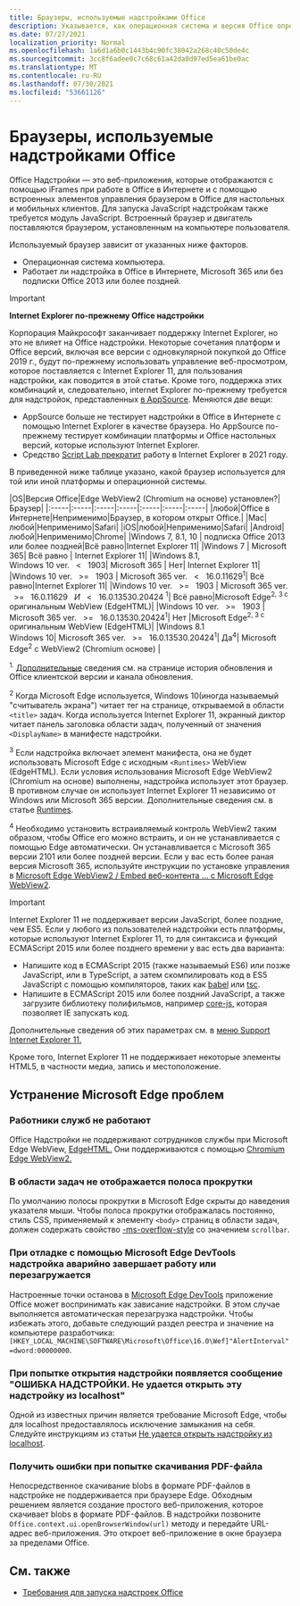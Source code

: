 ```yaml
---
title: Браузеры, используемые надстройками Office
description: Указывается, как операционная система и версия Office определяют браузер, используемый надстройками Office.
ms.date: 07/27/2021
localization_priority: Normal
ms.openlocfilehash: 1a6d1a6b0c1443b4c90fc38042a268c40c50de4c
ms.sourcegitcommit: 3cc8f6adee0c7c68c61a42da0d97ed5ea61be0ac
ms.translationtype: MT
ms.contentlocale: ru-RU
ms.lasthandoff: 07/30/2021
ms.locfileid: "53661126"
---
```

# <a name="browsers-used-by-office-add-ins"></a>Браузеры, используемые надстройками Office

Office Надстройки — это веб-приложения, которые отображаются с помощью iFrames при работе в Office в Интернете и с помощью встроенных элементов управления браузером в Office для настольных и мобильных клиентов. Для запуска JavaScript надстройкам также требуется модуль JavaScript. Встроенный браузер и двигатель поставляются браузером, установленным на компьютере пользователя.

Используемый браузер зависит от указанных ниже факторов.

- Операционная система компьютера.
- Работает ли надстройка в Office в Интернете, Microsoft 365 или без подписки Office 2013 или более поздней.

> [!IMPORTANT]
> **Internet Explorer по-прежнему Office надстройки**
>
> Корпорация Майкрософт заканчивает поддержку Internet Explorer, но это не влияет на Office надстройки. Некоторые сочетания платформ и Office версий, включая все версии с одновкулярной покупкой до Office 2019 г., будут по-прежнему использовать управление веб-просмотром, которое поставляется с Internet Explorer 11, для пользования надстройки, как поводится в этой статье. Кроме того, поддержка этих комбинаций и, следовательно, internet Explorer по-прежнему требуется для надстройок, представленных [в AppSource](/office/dev/store/submit-to-appsource-via-partner-center). Меняются *две* вещи:
>
> - AppSource больше не тестирует надстройки в Office в Интернете с помощью Internet Explorer в качестве браузера. Но AppSource по-прежнему тестирует комбинации  платформы и Office настольных версий, которые используют Internet Explorer.
> - Средство [Script Lab прекратит](../overview/explore-with-script-lab.md) работу в Internet Explorer в 2021 году.

В приведенной ниже таблице указано, какой браузер используется для той или иной платформы и операционной системы.

|OS|Версия Office|Edge WebView2 (Chromium на основе) установлен?|Браузер|
|:-----|:-----|:-----|:-----|:-----|:-----|:-----|
|любой|Office в Интернете|Неприменимо|Браузер, в котором открыт Office.|
|Mac|любой|Неприменимо|Safari|
|iOS|любой|Неприменимо|Safari|
|Android|любой|Неприменимо|Chrome|
|Windows 7, 8.1, 10 | подписка Office 2013 или более поздней|Всё равно|Internet Explorer 11|
|Windows 7 | Microsoft 365| Всё равно | Internet Explorer 11|
|Windows 8.1,<br>Windows 10 ver. &nbsp; < &nbsp; 1903| Microsoft 365 | Нет| Internet Explorer 11|
|Windows 10 ver. &nbsp; >= &nbsp; 1903 | Microsoft 365 ver. &nbsp; < &nbsp; 16.0.11629<sup>1</sup>| Всё равно|Internet Explorer 11|
|Windows 10 ver. &nbsp; >= &nbsp; 1903 | Microsoft 365 ver. &nbsp; >= &nbsp; 16.0.11629 &nbsp; _И_ &nbsp; < &nbsp; 16.0.13530.20424 <sup>1</sup>| Всё равно|Microsoft Edge<sup>2, 3 с</sup> оригинальным WebView (EdgeHTML)|
|Windows 10 ver. &nbsp; >= &nbsp; 1903 | Microsoft 365 ver. &nbsp; >= &nbsp; 16.0.13530.20424<sup>1</sup>| Нет |Microsoft Edge<sup>2, 3 с</sup> оригинальным WebView (EdgeHTML)|
|Windows 8.1<br>Windows 10| Microsoft 365 ver. &nbsp; >= &nbsp; 16.0.13530.20424<sup>1</sup>| Да<sup>4</sup>|  Microsoft Edge<sup>2</sup> с WebView2 (Chromium основе) |

<sup>1.</sup> [Дополнительные](/officeupdates/update-history-office365-proplus-by-date) сведения см. на странице история обновления и Office клиентской версии и канала обновления. [](https://support.office.com/article/What-version-of-Office-am-I-using-932788b8-a3ce-44bf-bb09-e334518b8b19)

<sup>2</sup> Когда Microsoft Edge используется, Windows 10(иногда называемый "считыватель экрана") читает тег на странице, открываемой в области `<title>` задач. Когда используется Internet Explorer 11, экранный диктор читает панель заголовка области задач, полученный от значения `<DisplayName>` в манифесте надстройки.

<sup>3</sup> Если надстройка включает элемент манифеста, она не будет использовать Microsoft Edge с исходным `<Runtimes>` WebView (EdgeHTML). Если условия использования Microsoft Edge WebView2 (Chromium на основе) выполнены, надстройка использует этот браузер. В противном случае он использует Internet Explorer 11 независимо от Windows или Microsoft 365 версии. Дополнительные сведения см. в статье [Runtimes](../reference/manifest/runtimes.md).

<sup>4</sup> Необходимо установить встраивляемый контроль WebView2 таким образом, чтобы Office его можно встраить, и он не устанавливается с помощью Edge автоматически. Он устанавливается с Microsoft 365 версии 2101 или более поздней версии. Если у вас есть более раная версия Microsoft 365, используйте инструкции по установке управления в [Microsoft Edge WebView2 / Embed веб-контента ... с Microsoft Edge WebView2](https://developer.microsoft.com/microsoft-edge/webview2/).

> [!IMPORTANT]
> Internet Explorer 11 не поддерживает версии JavaScript, более поздние, чем ES5. Если у любого из пользователей надстройки есть платформы, которые используют Internet Explorer 11, то для синтаксиса и функций ECMAScript 2015 или более позднего времени у вас есть два варианта:
>
> - Напишите код в ECMAScript 2015 (также называемый ES6) или позже JavaScript, или в TypeScript, а затем скомпилировать код в ES5 JavaScript с помощью компиляторов, таких как [babel](https://babeljs.io/) или [tsc](https://www.typescriptlang.org/index.html).
> - Напишите в ECMAScript 2015 или более [](https://en.wikipedia.org/wiki/Polyfill_(programming)) поздний JavaScript, а также загрузите библиотеку полифильмов, например [core-js,](https://github.com/zloirock/core-js) которая позволяет IE запускать код.
>
> Дополнительные сведения об этих параметрах см. в [меню Support Internet Explorer 11.](../develop/support-ie-11.md)
>
> Кроме того, Internet Explorer 11 не поддерживает некоторые элементы HTML5, в частности медиа, запись и местоположение.

## <a name="troubleshooting-microsoft-edge-issues"></a>Устранение Microsoft Edge проблем

### <a name="service-workers-are-not-working"></a>Работники служб не работают

Office Надстройки не поддерживают сотрудников службы при Microsoft Edge WebView, [EdgeHTML.](https://en.wikipedia.org/wiki/EdgeHTML) Они поддерживаются с помощью [Chromium Edge WebView2.](/microsoft-edge/hosting/webview2)

### <a name="scroll-bar-does-not-appear-in-task-pane"></a>В области задач не отображается полоса прокрутки

По умолчанию полосы прокрутки в Microsoft Edge скрыты до наведения указателя мыши. Чтобы полоса прокрутки отображалась постоянно, стиль CSS, применяемый к элементу `<body>` страниц в области задач, должен содержать свойство [-ms-overflow-style](https://developer.mozilla.org/docs/Web/CSS/Microsoft_Extensions) со значением `scrollbar`.

### <a name="when-debugging-with-the-microsoft-edge-devtools-the-add-in-crashes-or-reloads"></a>При отладке с помощью Microsoft Edge DevTools надстройка аварийно завершает работу или перезагружается

Настроенные точки останова в [Microsoft Edge DevTools](https://www.microsoft.com/p/microsoft-edge-devtools-preview/9mzbfrmz0mnj?rtc=1&activetab=pivot%3Aoverviewtab) приложение Office может воспринимать как зависание надстройки. В этом случае выполняется автоматическая перезагрузка надстройки. Чтобы избежать этого, добавьте следующий раздел реестра и значение на компьютере разработчика: `[HKEY_LOCAL_MACHINE\SOFTWARE\Microsoft\Office\16.0\Wef]"AlertInterval"=dword:00000000`.

### <a name="when-the-add-in-tries-to-open-get-add-in-error-we-cant-open-this-add-in-from-the-localhost-error"></a>При попытке открытия надстройки появляется сообщение "ОШИБКА НАДСТРОЙКИ. Не удается открыть эту надстройку из localhost"

Одной из известных причин является требование Microsoft Edge, чтобы для localhost предоставлялось исключение замыкания на себя. Следуйте инструкциям из статьи [Не удается открыть надстройку из localhost](/office/troubleshoot/error-messages/cannot-open-add-in-from-localhost).

### <a name="get-errors-trying-to-download-a-pdf-file"></a>Получить ошибки при попытке скачивания PDF-файла

Непосредственное скачивание blobs в формате PDF-файлов в надстройке не поддерживается при браузере Edge. Обходным решением является создание простого веб-приложения, которое скачивает blobs в формате PDF-файлов. В надстройки позвоните `Office.context.ui.openBrowserWindow(url)` методу и передайте URL-адрес веб-приложения. Это откроет веб-приложение в окне браузера за пределами Office.

## <a name="see-also"></a>См. также

- [Требования для запуска надстроек Office](requirements-for-running-office-add-ins.md)
